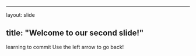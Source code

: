 ---
layout: slide

title: "Welcome to our second slide!"
--
learning to commit
Use the left arrow to go back!
